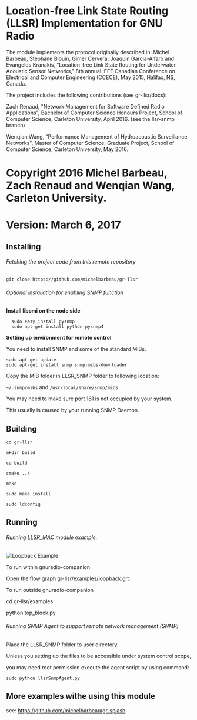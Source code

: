 # Location-free Link State Routing (LLSR) Implementation for GNU Radio

The module implements the protocol originally described in:
Michel Barbeau, Stephane Blouin, Gimer Cervera, Joaquin Garcia-Alfaro
and Evangelos Kranakis, "Location-free Link State Routing for Underwater
Acoustic Sensor Networks," 8th annual IEEE Canadian Conference on
Electrical and Computer Engineering (CCECE), May 2015, Halifax, NS,
Canada.

The project includes the following contributions (see gr-llsr/docs):

Zach Renaud, "Network Management for Software Defined Radio Applications", Bachelor of Computer Science Honours Project, School of Computer Science, Carleton University, April 2016. (see the llsr-snmp branch)

Wenqian Wang, "Performance Management of Hydroacoustic Surveillance Networks", Master of Computer Science, Graduate Project, School of Computer Science, Carleton University, May 2016.

# Copyright 2016 Michel Barbeau, Zach Renaud and Wenqian Wang, Carleton University.
# Version: March 6, 2017

## Installing

###### Fetching the project code from this remote repository
`git clone https://github.com/michelbarbeau/gr-llsr`

###### Optional installation for enabling SNMP function

**Install libsmi on the node side**

```
  sudo easy_install pysnmp
  sudo apt-get install python-pysnmp4
```

**Setting up environment for remote control**

You need to install SNMP and some of the standard MIBs.

```
sudo apt-get update
sudo apt-get install snmp snmp-mibs-downloader
```

Copy the MIB folder in LLSR_SNMP folder to following location:

`~/.snmp/mibs`
and
`/usr/local/share/snmp/mibs`

You may need to make sure port 161 is not occupied by your system.

This usually is caused by your running SNMP Daemon.

## Building

```
cd gr-llsr

mkdir build

cd build

cmake ../

make

sudo make install

sudo ldconfig

```

## Running

###### Running LLSR_MAC module example.

![Loopback Example](https://github.com/michelbarbeau/gr-llsr/blob/master/loopback.png)

To run within gnuradio-companion

Open the flow graph  gr-llsr/examples/loopback.grc

To run outside gnuradio-companion

cd gr-llsr/examples

python top_block.py

###### Running SNMP Agent to support remote network management (SNMP)

Place the LLSR_SNMP folder to user directory.

Unless you setting up the files to be accessible under system control scope,

you may need root permission execute the agent script by using command:

`sudo python llsrSnmpAgent.py`


## More examples withe using this module

see: https://github.com/michelbarbeau/gr-splash
